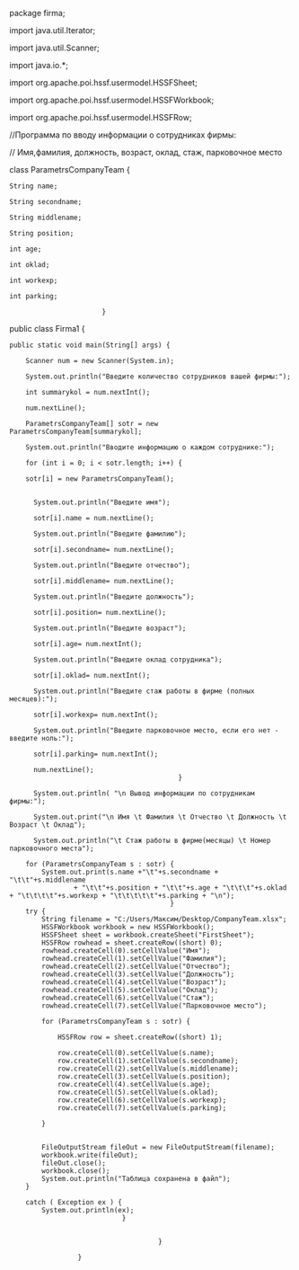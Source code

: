 package firma;  

import java.util.Iterator;

import java.util.Scanner;

import  java.io.*;

import  org.apache.poi.hssf.usermodel.HSSFSheet;

import  org.apache.poi.hssf.usermodel.HSSFWorkbook;

import  org.apache.poi.hssf.usermodel.HSSFRow;


//Программа по вводу информации о сотрудниках фирмы:

// Имя,фамилия, должность, возраст, оклад, стаж, парковочное место


class ParametrsCompanyTeam {

    String name;
    
    String secondname;
    
    String middlename;
    
    String position;
    
    int age;
    
    int oklad;
    
    int workexp;
    
    int parking;
    
                           }

public class Firma1 {

    public static void main(String[] args) {
    
        Scanner num = new Scanner(System.in);
        
        System.out.println("Введите количество сотрудников вашей фирмы:");
        
        int summarykol = num.nextInt();
        
        num.nextLine();
        
        ParametrsCompanyTeam[] sotr = new ParametrsCompanyTeam[summarykol];
        
        System.out.println("Вводите информацию о каждом сотруднике:");
        
        for (int i = 0; i < sotr.length; i++) {
        
        sotr[i] = new ParametrsCompanyTeam();
        

          System.out.println("Введите имя");
          
          sotr[i].name = num.nextLine();

          System.out.println("Введите фамилию");
          
          sotr[i].secondname= num.nextLine();

          System.out.println("Введите отчество");
          
          sotr[i].middlename= num.nextLine();

          System.out.println("Введите должность");
          
          sotr[i].position= num.nextLine();

          System.out.println("Введите возраст");
          
          sotr[i].age= num.nextInt();

          System.out.println("Введите оклад сотрудника");
          
          sotr[i].oklad= num.nextInt();

          System.out.println("Введите стаж работы в фирме (полных месяцев):");
          
          sotr[i].workexp= num.nextInt();

          System.out.println("Введите парковочное место, если его нет - введите ноль:");
          
          sotr[i].parking= num.nextInt();

          num.nextLine();
                                              }

          System.out.println( "\n Вывод информации по сотрудникам фирмы:");
          
          System.out.print("\n Имя \t Фамилия \t Отчество \t Должность \t Возраст \t Оклад");
          
          System.out.println("\t Стаж работы в фирме(месяцы) \t Номер парковочного места");

        for (ParametrsCompanyTeam s : sotr) {
            System.out.print(s.name +"\t"+s.secondname + "\t\t"+s.middlename
                    + "\t\t"+s.position + "\t\t"+s.age + "\t\t\t"+s.oklad + "\t\t\t\t"+s.workexp + "\t\t\t\t\t"+s.parking + "\n");
                                            }
        try {
            String filename = "C:/Users/Максим/Desktop/CompanyTeam.xlsx";
            HSSFWorkbook workbook = new HSSFWorkbook();
            HSSFSheet sheet = workbook.createSheet("FirstSheet");
            HSSFRow rowhead = sheet.createRow((short) 0);
            rowhead.createCell(0).setCellValue("Имя");
            rowhead.createCell(1).setCellValue("Фамилия");
            rowhead.createCell(2).setCellValue("Отчество");
            rowhead.createCell(3).setCellValue("Должность");
            rowhead.createCell(4).setCellValue("Возраст");
            rowhead.createCell(5).setCellValue("Оклад");
            rowhead.createCell(6).setCellValue("Стаж");
            rowhead.createCell(7).setCellValue("Парковочное место");

            for (ParametrsCompanyTeam s : sotr) {

                HSSFRow row = sheet.createRow((short) 1);

                row.createCell(0).setCellValue(s.name);
                row.createCell(1).setCellValue(s.secondname);
                row.createCell(2).setCellValue(s.middlename);
                row.createCell(3).setCellValue(s.position);
                row.createCell(4).setCellValue(s.age);
                row.createCell(5).setCellValue(s.oklad);
                row.createCell(6).setCellValue(s.workexp);
                row.createCell(7).setCellValue(s.parking);

            }


            FileOutputStream fileOut = new FileOutputStream(filename);
            workbook.write(fileOut);
            fileOut.close();
            workbook.close();
            System.out.println("Таблица сохранена в файл");
        }

        catch ( Exception ex ) {
            System.out.println(ex);
                                }


                                         }

                     }
